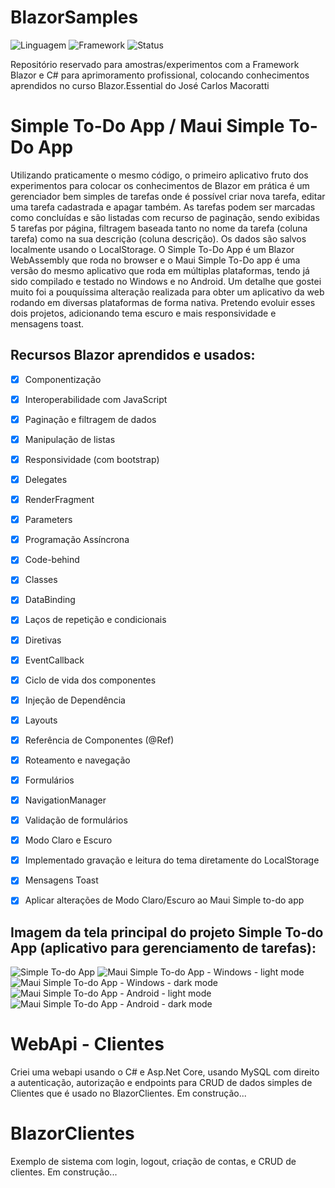 # BlazorSamples

![Linguagem](https://img.shields.io/badge/Linguagem-C%20Sharp-purple)
![Framework](https://img.shields.io/badge/Framework-Blazor-purple)
![Status](https://img.shields.io/badge/Status-In%20Progress-brightgreen)
 
 Repositório reservado para amostras/experimentos com a Framework Blazor e C# para aprimoramento profissional, colocando conhecimentos aprendidos no curso Blazor.Essential do José Carlos Macoratti

 # Simple To-Do App / Maui Simple To-Do App

Utilizando praticamente o mesmo código, o primeiro aplicativo fruto dos experimentos para colocar os conhecimentos de Blazor em prática é um gerenciador bem simples de tarefas onde é possível criar nova tarefa, editar uma tarefa cadastrada e apagar também. As tarefas podem ser marcadas como concluídas e são listadas com recurso de paginação, sendo exibidas 5 tarefas por página, filtragem baseada tanto no nome da tarefa (coluna tarefa) como na sua descrição (coluna descrição). Os dados são salvos localmente usando o LocalStorage. O Simple To-Do App é um Blazor WebAssembly que roda no browser e o Maui Simple To-Do app é uma versão do mesmo aplicativo que roda em múltiplas plataformas, tendo já sido compilado e testado no Windows e no Android. Um detalhe que gostei muito foi a pouquíssima alteração realizada para obter um aplicativo da web rodando em diversas plataformas de forma nativa. Pretendo evoluir esses dois projetos, adicionando tema escuro e mais responsividade e mensagens toast.

## Recursos Blazor aprendidos e usados:
- [X] Componentização
- [X] Interoperabilidade com JavaScript
- [X] Paginação e filtragem de dados
- [X] Manipulação de listas
- [X] Responsividade (com bootstrap)
- [X] Delegates
- [X] RenderFragment
- [X] Parameters
- [X] Programação Assíncrona
- [X] Code-behind
- [X] Classes
- [X] DataBinding
- [X] Laços de repetição e condicionais
- [X] Diretivas
- [X] EventCallback
- [X] Ciclo de vida dos componentes
- [X] Injeção de Dependência
- [X] Layouts
- [X] Referência de Componentes (@Ref)
- [X] Roteamento e navegação
- [X] Formulários
- [X] NavigationManager
- [X] Validação de formulários
- [X] Modo Claro e Escuro
- [X] Implementado gravação e leitura do tema diretamente do LocalStorage
- [X] Mensagens Toast
- [X] Aplicar alterações de Modo Claro/Escuro ao Maui Simple to-do app


## Imagem da tela principal do projeto Simple To-do App (aplicativo para gerenciamento de tarefas):

 ![Simple To-do App](https://github.com/rafael-figueiredo-alves/BlazorSamples/blob/main/images/Tela_Inicial_SimpleToDoApp.jpeg)
 ![Maui Simple To-do App - Windows - light mode](https://github.com/rafael-figueiredo-alves/BlazorSamples/blob/main/images/Windows-light.png)
 ![Maui Simple To-do App - Windows - dark mode](https://github.com/rafael-figueiredo-alves/BlazorSamples/blob/main/images/Windows-dark.png)
 ![Maui Simple To-do App - Android - light mode](https://github.com/rafael-figueiredo-alves/BlazorSamples/blob/main/images/Mobile-light.png)
 ![Maui Simple To-do App - Android - dark mode](https://github.com/rafael-figueiredo-alves/BlazorSamples/blob/main/images/Mobile-dark.png)

 # WebApi - Clientes

 Criei uma webapi usando o C# e Asp.Net Core, usando MySQL com direito a autenticação, autorização e endpoints para CRUD de dados simples de Clientes que é usado no BlazorClientes. Em construção...

 # BlazorClientes

 Exemplo de sistema com login, logout, criação de contas, e CRUD de clientes. Em construção...